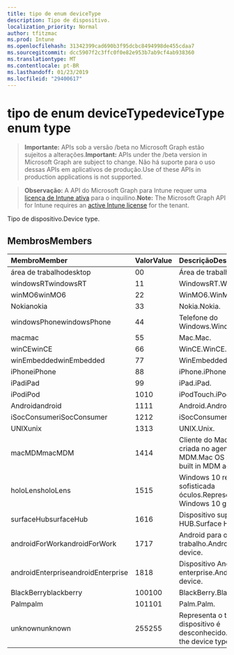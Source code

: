 ```yaml
---
title: tipo de enum deviceType
description: Tipo de dispositivo.
localization_priority: Normal
author: tfitzmac
ms.prod: Intune
ms.openlocfilehash: 31342399cad690b3f95dcbc8494998de455cdaa7
ms.sourcegitcommit: dcc5907f2c3ffc0f0e82e953b7ab9cf4ab938360
ms.translationtype: MT
ms.contentlocale: pt-BR
ms.lasthandoff: 01/23/2019
ms.locfileid: "29400617"
---
```

# <a name="devicetype-enum-type"></a><span data-ttu-id="f6ba2-103">tipo de enum deviceType</span><span class="sxs-lookup"><span data-stu-id="f6ba2-103">deviceType enum type</span></span>

> <span data-ttu-id="f6ba2-104">**Importante:** APIs sob a versão /beta no Microsoft Graph estão sujeitos a alterações.</span><span class="sxs-lookup"><span data-stu-id="f6ba2-104">**Important:** APIs under the /beta version in Microsoft Graph are subject to change.</span></span> <span data-ttu-id="f6ba2-105">Não há suporte para o uso dessas APIs em aplicativos de produção.</span><span class="sxs-lookup"><span data-stu-id="f6ba2-105">Use of these APIs in production applications is not supported.</span></span>

> <span data-ttu-id="f6ba2-106">**Observação:** A API do Microsoft Graph para Intune requer uma [licença de Intune ativa](https://go.microsoft.com/fwlink/?linkid=839381) para o inquilino.</span><span class="sxs-lookup"><span data-stu-id="f6ba2-106">**Note:** The Microsoft Graph API for Intune requires an [active Intune license](https://go.microsoft.com/fwlink/?linkid=839381) for the tenant.</span></span>

<span data-ttu-id="f6ba2-107">Tipo de dispositivo.</span><span class="sxs-lookup"><span data-stu-id="f6ba2-107">Device type.</span></span>

## <a name="members"></a><span data-ttu-id="f6ba2-108">Membros</span><span class="sxs-lookup"><span data-stu-id="f6ba2-108">Members</span></span>
|<span data-ttu-id="f6ba2-109">Membro</span><span class="sxs-lookup"><span data-stu-id="f6ba2-109">Member</span></span>|<span data-ttu-id="f6ba2-110">Valor</span><span class="sxs-lookup"><span data-stu-id="f6ba2-110">Value</span></span>|<span data-ttu-id="f6ba2-111">Descrição</span><span class="sxs-lookup"><span data-stu-id="f6ba2-111">Description</span></span>|
|:---|:---|:---|
|<span data-ttu-id="f6ba2-112">área de trabalho</span><span class="sxs-lookup"><span data-stu-id="f6ba2-112">desktop</span></span>|<span data-ttu-id="f6ba2-113">0</span><span class="sxs-lookup"><span data-stu-id="f6ba2-113">0</span></span>|<span data-ttu-id="f6ba2-114">Área de trabalho.</span><span class="sxs-lookup"><span data-stu-id="f6ba2-114">Desktop.</span></span>|
|<span data-ttu-id="f6ba2-115">windowsRT</span><span class="sxs-lookup"><span data-stu-id="f6ba2-115">windowsRT</span></span>|<span data-ttu-id="f6ba2-116">1</span><span class="sxs-lookup"><span data-stu-id="f6ba2-116">1</span></span>|<span data-ttu-id="f6ba2-117">WindowsRT.</span><span class="sxs-lookup"><span data-stu-id="f6ba2-117">WindowsRT.</span></span>|
|<span data-ttu-id="f6ba2-118">winMO6</span><span class="sxs-lookup"><span data-stu-id="f6ba2-118">winMO6</span></span>|<span data-ttu-id="f6ba2-119">2</span><span class="sxs-lookup"><span data-stu-id="f6ba2-119">2</span></span>|<span data-ttu-id="f6ba2-120">WinMO6.</span><span class="sxs-lookup"><span data-stu-id="f6ba2-120">WinMO6.</span></span>|
|<span data-ttu-id="f6ba2-121">Nokia</span><span class="sxs-lookup"><span data-stu-id="f6ba2-121">nokia</span></span>|<span data-ttu-id="f6ba2-122">3</span><span class="sxs-lookup"><span data-stu-id="f6ba2-122">3</span></span>|<span data-ttu-id="f6ba2-123">Nokia.</span><span class="sxs-lookup"><span data-stu-id="f6ba2-123">Nokia.</span></span>|
|<span data-ttu-id="f6ba2-124">windowsPhone</span><span class="sxs-lookup"><span data-stu-id="f6ba2-124">windowsPhone</span></span>|<span data-ttu-id="f6ba2-125">4</span><span class="sxs-lookup"><span data-stu-id="f6ba2-125">4</span></span>|<span data-ttu-id="f6ba2-126">Telefone do Windows.</span><span class="sxs-lookup"><span data-stu-id="f6ba2-126">Windows phone.</span></span>|
|<span data-ttu-id="f6ba2-127">mac</span><span class="sxs-lookup"><span data-stu-id="f6ba2-127">mac</span></span>|<span data-ttu-id="f6ba2-128">5</span><span class="sxs-lookup"><span data-stu-id="f6ba2-128">5</span></span>|<span data-ttu-id="f6ba2-129">Mac.</span><span class="sxs-lookup"><span data-stu-id="f6ba2-129">Mac.</span></span>|
|<span data-ttu-id="f6ba2-130">winCE</span><span class="sxs-lookup"><span data-stu-id="f6ba2-130">winCE</span></span>|<span data-ttu-id="f6ba2-131">6</span><span class="sxs-lookup"><span data-stu-id="f6ba2-131">6</span></span>|<span data-ttu-id="f6ba2-132">WinCE.</span><span class="sxs-lookup"><span data-stu-id="f6ba2-132">WinCE.</span></span>|
|<span data-ttu-id="f6ba2-133">winEmbedded</span><span class="sxs-lookup"><span data-stu-id="f6ba2-133">winEmbedded</span></span>|<span data-ttu-id="f6ba2-134">7</span><span class="sxs-lookup"><span data-stu-id="f6ba2-134">7</span></span>|<span data-ttu-id="f6ba2-135">WinEmbedded.</span><span class="sxs-lookup"><span data-stu-id="f6ba2-135">WinEmbedded.</span></span>|
|<span data-ttu-id="f6ba2-136">iPhone</span><span class="sxs-lookup"><span data-stu-id="f6ba2-136">iPhone</span></span>|<span data-ttu-id="f6ba2-137">8</span><span class="sxs-lookup"><span data-stu-id="f6ba2-137">8</span></span>|<span data-ttu-id="f6ba2-138">iPhone.</span><span class="sxs-lookup"><span data-stu-id="f6ba2-138">iPhone.</span></span>|
|<span data-ttu-id="f6ba2-139">iPad</span><span class="sxs-lookup"><span data-stu-id="f6ba2-139">iPad</span></span>|<span data-ttu-id="f6ba2-140">9</span><span class="sxs-lookup"><span data-stu-id="f6ba2-140">9</span></span>|<span data-ttu-id="f6ba2-141">iPad.</span><span class="sxs-lookup"><span data-stu-id="f6ba2-141">iPad.</span></span>|
|<span data-ttu-id="f6ba2-142">iPod</span><span class="sxs-lookup"><span data-stu-id="f6ba2-142">iPod</span></span>|<span data-ttu-id="f6ba2-143">10</span><span class="sxs-lookup"><span data-stu-id="f6ba2-143">10</span></span>|<span data-ttu-id="f6ba2-144">iPodTouch.</span><span class="sxs-lookup"><span data-stu-id="f6ba2-144">iPodTouch.</span></span>|
|<span data-ttu-id="f6ba2-145">Android</span><span class="sxs-lookup"><span data-stu-id="f6ba2-145">android</span></span>|<span data-ttu-id="f6ba2-146">11</span><span class="sxs-lookup"><span data-stu-id="f6ba2-146">11</span></span>|<span data-ttu-id="f6ba2-147">Android.</span><span class="sxs-lookup"><span data-stu-id="f6ba2-147">Android.</span></span>|
|<span data-ttu-id="f6ba2-148">iSocConsumer</span><span class="sxs-lookup"><span data-stu-id="f6ba2-148">iSocConsumer</span></span>|<span data-ttu-id="f6ba2-149">12</span><span class="sxs-lookup"><span data-stu-id="f6ba2-149">12</span></span>|<span data-ttu-id="f6ba2-150">iSocConsumer.</span><span class="sxs-lookup"><span data-stu-id="f6ba2-150">iSocConsumer.</span></span>|
|<span data-ttu-id="f6ba2-151">UNIX</span><span class="sxs-lookup"><span data-stu-id="f6ba2-151">unix</span></span>|<span data-ttu-id="f6ba2-152">13</span><span class="sxs-lookup"><span data-stu-id="f6ba2-152">13</span></span>|<span data-ttu-id="f6ba2-153">UNIX.</span><span class="sxs-lookup"><span data-stu-id="f6ba2-153">Unix.</span></span>|
|<span data-ttu-id="f6ba2-154">macMDM</span><span class="sxs-lookup"><span data-stu-id="f6ba2-154">macMDM</span></span>|<span data-ttu-id="f6ba2-155">14</span><span class="sxs-lookup"><span data-stu-id="f6ba2-155">14</span></span>|<span data-ttu-id="f6ba2-156">Cliente do Mac OS X usando criada no agente de MDM.</span><span class="sxs-lookup"><span data-stu-id="f6ba2-156">Mac OS X client using built in MDM agent.</span></span>|
|<span data-ttu-id="f6ba2-157">holoLens</span><span class="sxs-lookup"><span data-stu-id="f6ba2-157">holoLens</span></span>|<span data-ttu-id="f6ba2-158">15</span><span class="sxs-lookup"><span data-stu-id="f6ba2-158">15</span></span>|<span data-ttu-id="f6ba2-159">Windows 10 representando a sofisticada óculos.</span><span class="sxs-lookup"><span data-stu-id="f6ba2-159">Representing the fancy Windows 10 goggles.</span></span>|
|<span data-ttu-id="f6ba2-160">surfaceHub</span><span class="sxs-lookup"><span data-stu-id="f6ba2-160">surfaceHub</span></span>|<span data-ttu-id="f6ba2-161">16</span><span class="sxs-lookup"><span data-stu-id="f6ba2-161">16</span></span>|<span data-ttu-id="f6ba2-162">Dispositivo superfície de HUB.</span><span class="sxs-lookup"><span data-stu-id="f6ba2-162">Surface HUB device.</span></span>|
|<span data-ttu-id="f6ba2-163">androidForWork</span><span class="sxs-lookup"><span data-stu-id="f6ba2-163">androidForWork</span></span>|<span data-ttu-id="f6ba2-164">17</span><span class="sxs-lookup"><span data-stu-id="f6ba2-164">17</span></span>|<span data-ttu-id="f6ba2-165">Android para o dispositivo de trabalho.</span><span class="sxs-lookup"><span data-stu-id="f6ba2-165">Android for work device.</span></span>|
|<span data-ttu-id="f6ba2-166">androidEnterprise</span><span class="sxs-lookup"><span data-stu-id="f6ba2-166">androidEnterprise</span></span>|<span data-ttu-id="f6ba2-167">18</span><span class="sxs-lookup"><span data-stu-id="f6ba2-167">18</span></span>|<span data-ttu-id="f6ba2-168">Dispositivo Android enterprise.</span><span class="sxs-lookup"><span data-stu-id="f6ba2-168">Android enterprise device.</span></span>|
|<span data-ttu-id="f6ba2-169">BlackBerry</span><span class="sxs-lookup"><span data-stu-id="f6ba2-169">blackberry</span></span>|<span data-ttu-id="f6ba2-170">100</span><span class="sxs-lookup"><span data-stu-id="f6ba2-170">100</span></span>|<span data-ttu-id="f6ba2-171">BlackBerry.</span><span class="sxs-lookup"><span data-stu-id="f6ba2-171">Blackberry.</span></span>|
|<span data-ttu-id="f6ba2-172">Palm</span><span class="sxs-lookup"><span data-stu-id="f6ba2-172">palm</span></span>|<span data-ttu-id="f6ba2-173">101</span><span class="sxs-lookup"><span data-stu-id="f6ba2-173">101</span></span>|<span data-ttu-id="f6ba2-174">Palm.</span><span class="sxs-lookup"><span data-stu-id="f6ba2-174">Palm.</span></span>|
|<span data-ttu-id="f6ba2-175">unknown</span><span class="sxs-lookup"><span data-stu-id="f6ba2-175">unknown</span></span>|<span data-ttu-id="f6ba2-176">255</span><span class="sxs-lookup"><span data-stu-id="f6ba2-176">255</span></span>|<span data-ttu-id="f6ba2-177">Representa o tipo de dispositivo é desconhecido.</span><span class="sxs-lookup"><span data-stu-id="f6ba2-177">Represents that the device type is unknown.</span></span>|




